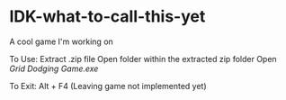 # IDK-what-to-call-this-yet
A cool game I'm working on


To Use:
Extract .zip file
Open folder within the extracted zip folder
Open _Grid Dodging Game.exe_

To Exit:
Alt + F4 (Leaving game not implemented yet)
